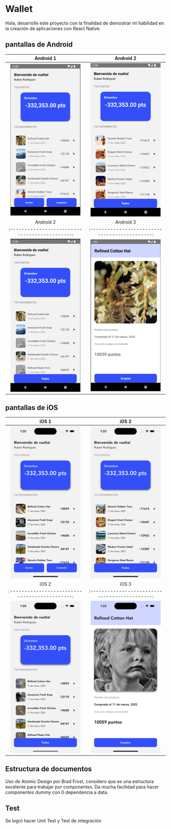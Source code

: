 # Wallet

Hola, desarrolle este proyecto con la finalidad de demostrar mi habilidad en la creación de aplicaciones con React Native.

## pantallas de Android

|                   Android 1                    |                   Android 2                    |
| :--------------------------------------------: | :--------------------------------------------: |
| <img src="./docs/android-1.png" width="220" /> | <img src="./docs/android-2.png" width="220" /> |
|                   Android 2                    |                   Android 3                    |
| :--------------------------------------------: | :--------------------------------------------: |
| <img src="./docs/android-3.png" width="220" /> | <img src="./docs/android-4.png" width="220" /> |

## pantallas de iOS

|                     iOS 1                      |                     iOS 2                      |
| :--------------------------------------------: | :--------------------------------------------: |
|   <img src="./docs/iOS-1.png" width="220" />   |   <img src="./docs/iOS-2.png" width="220" />   |
|                     iOS 2                      |                     iOS 3                      |
| :--------------------------------------------: | :--------------------------------------------: |
|   <img src="./docs/iOS-3.png" width="220" />   |   <img src="./docs/iOS-4.png" width="220" />   |

## Estructura de documentos

Uso de Atomic Design por Brad Frost, considero que es una estructura excelente para trabajar por componentes. Da mucha facilidad para hacer componentes dummy con 0 dependencia a data.

## Test

Se logró hacer Unit Test y Test de integración
